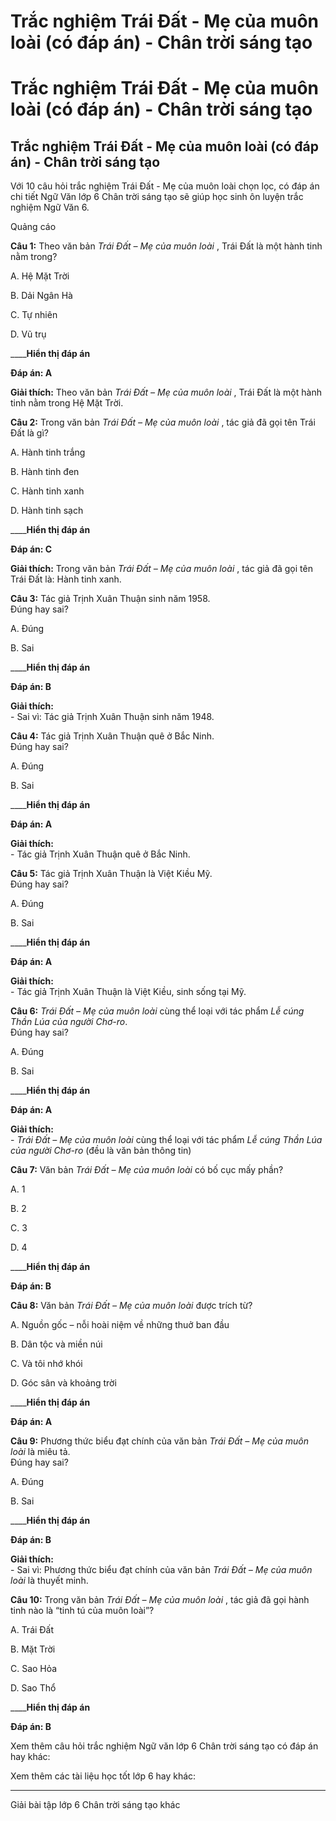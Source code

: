 # Trắc nghiệm Trái Đất - Mẹ của muôn loài (có đáp án) - Chân trời sáng tạo

# Trắc nghiệm Trái Đất - Mẹ của muôn loài (có đáp án) - Chân trời sáng tạo

## Trắc nghiệm Trái Đất - Mẹ của muôn loài (có đáp án) - Chân trời sáng tạo

Với 10 câu hỏi trắc nghiệm Trái Đất - Mẹ của muôn loài chọn lọc, có đáp án chi tiết Ngữ Văn lớp 6 Chân trời sáng tạo sẽ giúp học sinh ôn luyện trắc nghiệm Ngữ Văn 6.

Quảng cáo

**Câu 1:** Theo văn bản _Trái Đất – Mẹ của muôn loài_ , Trái Đất là một hành tinh nằm trong?

A. Hệ Mặt Trời

B. Dải Ngân Hà

C. Tự nhiên

D. Vũ trụ 

____**Hiển thị đáp án**

**Đáp án: A**

**Giải thích:** Theo văn bản _Trái Đất – Mẹ của muôn loài_ , Trái Đất là một hành tinh nằm trong Hệ Mặt Trời. 

**Câu 2:** Trong văn bản _Trái Đất – Mẹ của muôn loài_ , tác giả đã gọi tên Trái Đất là gì?

A. Hành tinh trắng

B. Hành tinh đen

C. Hành tinh xanh

D. Hành tinh sạch 

____**Hiển thị đáp án**

**Đáp án: C**

**Giải thích:** Trong văn bản _Trái Đất – Mẹ của muôn loài_ , tác giả đã gọi tên Trái Đất là: Hành tinh xanh. 

**Câu 3:** Tác giả Trịnh Xuân Thuận sinh năm 1958.  
Đúng hay sai?

A. Đúng

B. Sai 

____**Hiển thị đáp án**

**Đáp án: B**

**Giải thích:**  
\- Sai vì: Tác giả Trịnh Xuân Thuận sinh năm 1948. 

**Câu 4:** Tác giả Trịnh Xuân Thuận quê ở Bắc Ninh.  
Đúng hay sai?

A. Đúng

B. Sai 

____**Hiển thị đáp án**

**Đáp án: A**

**Giải thích:**  
\- Tác giả Trịnh Xuân Thuận quê ở Bắc Ninh. 

**Câu 5:** Tác giả Trịnh Xuân Thuận là Việt Kiều Mỹ.  
Đúng hay sai?

A. Đúng

B. Sai 

____**Hiển thị đáp án**

**Đáp án: A**

**Giải thích:**  
\- Tác giả Trịnh Xuân Thuận là Việt Kiều, sinh sống tại Mỹ. 

**Câu 6:** _Trái Đất – Mẹ của muôn loài_ cùng thể loại với tác phẩm _Lễ cúng Thần Lúa của người Chơ-ro_.  
Đúng hay sai?

A. Đúng

B. Sai 

____**Hiển thị đáp án**

**Đáp án: A**

**Giải thích:**  
\- _Trái Đất – Mẹ của muôn loài_ cùng thể loại với tác phẩm _Lễ cúng Thần Lúa của người Chơ-ro_ (đều là văn bản thông tin) 

**Câu 7:** Văn bản _Trái Đất – Mẹ của muôn loài_ có bố cục mấy phần?

A. 1

B. 2

C. 3

D. 4 

____**Hiển thị đáp án**

**Đáp án: B**

**Câu 8:** Văn bản _Trái Đất – Mẹ của muôn loài_ được trích từ?

A. Nguồn gốc – nỗi hoài niệm về những thuở ban đầu

B. Dân tộc và miền núi

C. Và tôi nhớ khói

D. Góc sân và khoảng trời 

____**Hiển thị đáp án**

**Đáp án: A**

**Câu 9:** Phương thức biểu đạt chính của văn bản _Trái Đất – Mẹ của muôn loài_ là miêu tả.  
Đúng hay sai?

A. Đúng

B. Sai 

____**Hiển thị đáp án**

**Đáp án: B**

**Giải thích:**  
\- Sai vì: Phương thức biểu đạt chính của văn bản _Trái Đất – Mẹ của muôn loài_ là thuyết minh. 

**Câu 10:** Trong văn bản _Trái Đất – Mẹ của muôn loài_ , tác giả đã gọi hành tinh nào là “tinh tú của muôn loài”?

A. Trái Đất

B. Mặt Trời

C. Sao Hỏa

D. Sao Thổ 

____**Hiển thị đáp án**

**Đáp án: B**

Xem thêm câu hỏi trắc nghiệm Ngữ văn lớp 6 Chân trời sáng tạo có đáp án hay khác:

Xem thêm các tài liệu học tốt lớp 6 hay khác:

* * *

Giải bài tập lớp 6 Chân trời sáng tạo khác
